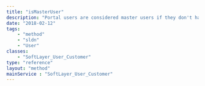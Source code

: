 ```yaml
---
title: "isMasterUser"
description: "Portal users are considered master users if they don't have an associated parent user. The only users who don't have parent users are users whose username matches their SoftLayer account name. Master users have special permissions throughout the SoftLayer customer portal. "
date: "2018-02-12"
tags:
    - "method"
    - "sldn"
    - "User"
classes:
    - "SoftLayer_User_Customer"
type: "reference"
layout: "method"
mainService : "SoftLayer_User_Customer"
---
```

